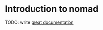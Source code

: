# Introduction to nomad

TODO: write [great documentation](http://jacobian.org/writing/great-documentation/what-to-write/)

